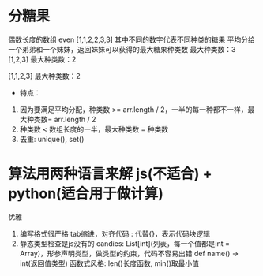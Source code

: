 # 分糖果
  偶数长度的数组 even [1,1,2,2,3,3]
  其中不同的数字代表不同种类的糖果
  平均分给一个弟弟和一个妹妹，返回妹妹可以获得的最大糖果种类数
  最大种类数：3 [1,2,3]
  最大种类数：2

  [1,1,2,3]
  最大种类数：2

  - 特点：
  1. 因为要满足平均分配，种类数 >= arr.length / 2，一半的每一种都不一样，最大种类数= arr.length / 2
  2. 种类数 < 数组长度的一半，最大种类数 = 种类数
  3. 去重: unique(), set()


# 算法用两种语言来解 js(不适合) + python(适合用于做计算)
  优雅
  1. 编写格式很严格
    tab缩进，对齐代码
    : 代替{}，表示代码块逻辑
  2. 静态类型检查是js没有的
    candies: List[int](列表，每一个值都是int = Array)，形参声明类型，做类型的约束，代码不容易出错
    def name() -> int(返回值类型)
    函数式风格: len()长度函数, min()取最小值
